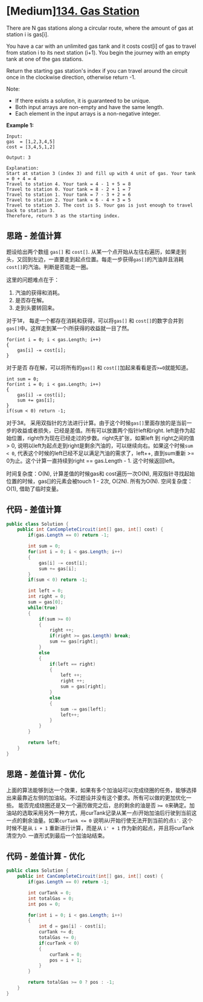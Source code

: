 # [Medium][134. Gas Station](https://leetcode.com/problems/gas-station/)

There are N gas stations along a circular route, where the amount of gas at station i is gas[i].

You have a car with an unlimited gas tank and it costs cost[i] of gas to travel from station i to its next station (i+1). You begin the journey with an empty tank at one of the gas stations.

Return the starting gas station's index if you can travel around the circuit once in the clockwise direction, otherwise return -1.

Note:

* If there exists a solution, it is guaranteed to be unique.
* Both input arrays are non-empty and have the same length.
* Each element in the input arrays is a non-negative integer.

**Example 1:**

```text
Input:
gas  = [1,2,3,4,5]
cost = [3,4,5,1,2]

Output: 3

Explanation:
Start at station 3 (index 3) and fill up with 4 unit of gas. Your tank = 0 + 4 = 4
Travel to station 4. Your tank = 4 - 1 + 5 = 8
Travel to station 0. Your tank = 8 - 2 + 1 = 7
Travel to station 1. Your tank = 7 - 3 + 2 = 6
Travel to station 2. Your tank = 6 - 4 + 3 = 5
Travel to station 3. The cost is 5. Your gas is just enough to travel back to station 3.
Therefore, return 3 as the starting index.
```

## 思路 - 差值计算

题设给出两个数组 `gas[]` 和 `cost[]`. 从某一个点开始从左往右遍历，如果走到头，又回到左边，一直要走到起点位置。每走一步获得`gas[]`的汽油并且消耗`cost[]`的汽油。判断是否能走一圈。

这里的问题难点在于：

1. 汽油的获得和消耗。
2. 是否存在解。
3. 走到头要转回来。

对于1#， 每走一个都存在消耗和获得，可以将`gas[]` 和 `cost[]`的数字合并到`gas[]`中。这样走到某一个i所获得的收益就一目了然。

```charp
for(int i = 0; i < gas.Length; i++)
{
    gas[i] -= cost[i];
}
```

对于是否 存在解，可以将所有的`gas[]` 和 `cost[]`加起来看看是否`>=0`就能知道。

```charp
int sum = 0;
for(int i = 0; i < gas.Length; i++)
{
    gas[i] -= cost[i];
    sum += gas[i];
}
if(sum < 0) return -1;
```

对于3#。 采用双指针的方法进行计算。由于这个时候`gas[]`里面存放的是当前一步的收益或者损失，已经是差值。所有可以放置两个指针left和right. left是作为起始位置，right作为现在已经走过的步数。right先扩张，如果left 到 right之间的值 > 0, 说明以left为起点走到right是剩余汽油的，可以继续向右。如果这个时候`sum < 0`, 代表这个时候的left已经不足以满足汽油的需求了，left++, 直到sum重新 >= 0为止。这个计算一直持续到right == gas.Length - 1. 这个时候返回left。

时间复杂度：O(N), 计算差值的时候gas和 cost遍历一次O(N), 用双指针寻找起始位置的时候，gas[]的元素会被touch 1 - 2次, O(2N). 所有为O(N).
空间复杂度：O(1), 借助了临时变量。

## 代码 - 差值计算

```csharp
public class Solution {
    public int CanCompleteCircuit(int[] gas, int[] cost) {
        if(gas.Length == 0) return -1;

        int sum = 0;
        for(int i = 0; i < gas.Length; i++)
        {
            gas[i] -= cost[i];
            sum += gas[i];
        }
        if(sum < 0) return -1;

        int left = 0;
        int right = 0;
        sum = gas[0];
        while(true)
        {
            if(sum >= 0)
            {
                right ++;
                if(right >= gas.Length) break;
                sum += gas[right];
            }
            else
            {
                if(left == right)
                {
                    left ++;
                    right ++;
                    sum = gas[right];
                }
                else
                {
                    sum -= gas[left];
                    left++;
                }
            }
        }

        return left;
    }
}
```

## 思路 - 差值计算 - 优化

上面的算法能够到达一个效果，如果有多个加油站可以完成绕圈的任务，能够选择出来最靠近左侧的加油站。不过题设并没有这个要求。所有可以做的更加优化一些。
能否完成绕圈还是又一个遍历做完之后，总的剩余的油是否 `>= 0`来确定。加油站的选取采用另外一种方式，用curTank记录从某一点i开始加油后行驶到当前这一点的剩余油量。如果`curTank <= 0` 说明从i开始行使无法开到当前的点`i'`. 这个时候不是从 `i + 1` 重新进行计算，而是从 `i' + 1` 作为新的起点，并且将curTank清空为0. 一直形式到最后一个加油站结束。

## 代码 - 差值计算 - 优化

```csharp
public class Solution {
    public int CanCompleteCircuit(int[] gas, int[] cost) {
        if(gas.Length == 0) return -1;

        int curTank = 0;
        int totalGas = 0;
        int pos = 0;

        for(int i = 0; i < gas.Length; i++)
        {
            int d = gas[i] - cost[i];
            curTank += d;
            totalGas += 0;
            if(curTank < 0)
            {
                curTank = 0;
                pos = i + 1;
            }
        }

        return totalGas >= 0 ? pos : -1;
    }
}
```
